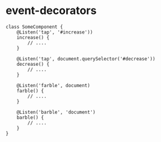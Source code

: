 # event-decorators

    class SomeComponent {
        @Listen('tap', '#increase'))
        increase() {
            // ....
        }

        @Listen('tap', document.querySelector('#decrease'))
        decrease() {
            // ....
        }

        @Listen('farble', document)
        farble() {
            // ....
        }

        @Listen('barble', 'document')
        barble() {
            // ....
        }
    }

